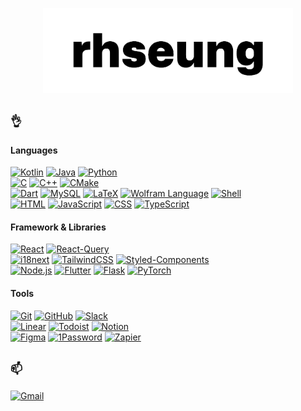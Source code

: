 <p align="center">
  <picture>
      <source media="(prefers-color-scheme: dark)" srcset="images/logo_dark.png">
      <source media="(prefers-color-scheme: light)" srcset="images/logo_light.png">
      <img alt="logo" src="images/logo_light.png" style="max-width: 100%; height: auto;" width="400">
  </picture>
</p>

## `👌`

#### Languages

  [![Kotlin](https://img.shields.io/badge/Kotlin-7F52FF?style=for-the-badge&logo=Kotlin&logoColor=white)](#)
  [![Java](https://img.shields.io/badge/Java-ED8B00?style=for-the-badge&logo=openjdk&logoColor=white)](#)
  [![Python](https://img.shields.io/badge/Python-3776AB?style=for-the-badge&logo=Python&logoColor=white)](#)  
  [![C](https://img.shields.io/badge/c-34475C?style=for-the-badge&logo=c&logoColor=white)](#)
  [![C++](https://img.shields.io/badge/c++-00599C?style=for-the-badge&logo=c%2B%2B&logoColor=white)](#)
  [![CMake](https://img.shields.io/badge/cmake-4a974f?style=for-the-badge&logo=CMake&logoColor=white)](#)  
  [![Dart](https://img.shields.io/badge/dart-2678BC?style=for-the-badge&logo=Dart&logoColor=white)](#)
  [![MySQL](https://img.shields.io/badge/MySQL-4479A1?style=for-the-badge&logo=mysql&logoColor=white)](#)
  [![LaTeX](https://img.shields.io/badge/latex-008080?style=for-the-badge&logo=LaTeX&logoColor=white)](#)
  [![Wolfram Language](https://img.shields.io/badge/Wolfram%20Language-DD1100?style=for-the-badge&logo=wolframmathematica&logoColor=white)](#)
  [![Shell](https://img.shields.io/badge/Shell-272e34?style=for-the-badge&logo=gnubash&logoColor=white)](#)  
  [![HTML](https://img.shields.io/badge/html-d35836?style=for-the-badge&logo=HTML5&logoColor=white)](#)
  [![JavaScript](https://img.shields.io/badge/JavaScript-f3e14f?style=for-the-badge&logo=JavaScript&logoColor=black)](#)
  [![CSS](https://img.shields.io/badge/CSS-447ebe?style=for-the-badge&logoColor=white)](#)
  [![TypeScript](https://img.shields.io/badge/TypeScript-3178C6?style=for-the-badge&logo=TypeScript&logoColor=white)](#)

#### Framework & Libraries

  [![React](https://img.shields.io/badge/React-61DAFB?style=for-the-badge&logo=react&logoColor=black)](#)
  [![React-Query](https://img.shields.io/badge/React%20Query-FF4154?style=for-the-badge&logo=reactquery&logoColor=white)](#)  
  [![i18next](https://img.shields.io/badge/i18next-26A69A?style=for-the-badge&logo=i18next&logoColor=white)](#)
  [![TailwindCSS](https://img.shields.io/badge/Tailwind%20Css-06B6D4?style=for-the-badge&logo=tailwindcss&logoColor=white)](#)
  [![Styled-Components](https://img.shields.io/badge/Styled--Components-DB7093?style=for-the-badge&logo=styledcomponents&logoColor=white)](#)  
  [![Node.js](https://img.shields.io/badge/Node.js-44883e?style=for-the-badge&logo=Node.JS&logoColor=white)](#)
  [![Flutter](https://img.shields.io/badge/Flutter-02569B?style=for-the-badge&logo=flutter&logoColor=white)](#)
  [![Flask](https://img.shields.io/badge/Flask-000000?style=for-the-badge&logo=flask&logoColor=white)](#)
  [![PyTorch](https://img.shields.io/badge/PyTorch-e74a2b?style=for-the-badge&logo=pytorch&logoColor=white)](#)

#### Tools

  [![Git](https://img.shields.io/badge/git-F05032?style=for-the-badge&logo=git&logoColor=white)](#)
  [![GitHub](https://img.shields.io/badge/github-181717?style=for-the-badge&logo=github&logoColor=white)](#)
  [![Slack](https://img.shields.io/badge/slack-4A154B?style=for-the-badge&logo=slack&logoColor=white)](#)  
  [![Linear](https://img.shields.io/badge/linear-5E6AD2?style=for-the-badge&logo=linear&logoColor=white)](#)
  [![Todoist](https://img.shields.io/badge/todoist-E44332?style=for-the-badge&logo=todoist&logoColor=white)](#)
  [![Notion](https://img.shields.io/badge/notion-000000?style=for-the-badge&logo=notion&logoColor=white)](#)  
  [![Figma](https://img.shields.io/badge/figma-F24E1E?style=for-the-badge&logo=figma&logoColor=white)](#)
  [![1Password](https://img.shields.io/badge/1password-3B66BC?style=for-the-badge&logo=1password&logoColor=white)](#)
  [![Zapier](https://img.shields.io/badge/zapier-FF4F00?style=for-the-badge&logo=zapier&logoColor=white)](#)

## `📫`

  [![Gmail](https://img.shields.io/badge/Gmail-ryu%40rhseung.me-EA4335?style=for-the-badge&logo=Gmail&logoColor=white)](mailto:ryu@rhseung.me)
